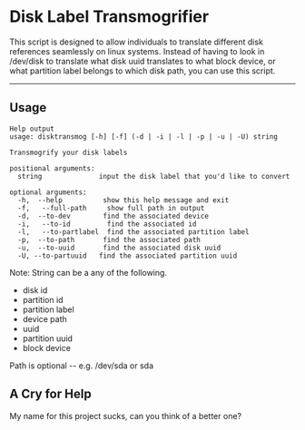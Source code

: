 Disk Label Transmogrifier
===================

This script is designed to allow individuals to translate different disk references seamlessly on linux systems.  Instead of having to look in /dev/disk to translate what disk uuid translates to what block device, or what partition label belongs to which disk path, you can use this script.  

----------


Usage
-------------
```
Help output
usage: disktransmog [-h] [-f] (-d | -i | -l | -p | -u | -U) string

Transmogrify your disk labels

positional arguments:
  string              input the disk label that you'd like to convert

optional arguments:
  -h,  --help          show this help message and exit
  -f,   --full-path     show full path in output
  -d,  --to-dev        find the associated device
  -i,   --to-id         find the associated id
  -l,   --to-partlabel  find the associated partition label
  -p,  --to-path       find the associated path
  -u,  --to-uuid       find the associated disk uuid
  -U, --to-partuuid   find the associated partition uuid
```

Note:
String can be a any of the following.

 - disk id
 - partition id
 - partition label
 - device path
 - uuid
 - partition uuid
 - block device
 
Path is optional --  e.g. /dev/sda or sda

A Cry for Help
------------------
My name for this project sucks, can you think of a better one?
